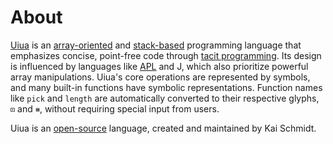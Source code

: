 # About

[Uiua][uiua homepage] is an [array-oriented][array-oriented programming] and [stack-based][stack-oriented programming] programming language that emphasizes concise, point-free code through [tacit programming][tacit programming].
Its design is influenced by languages like [APL][apl-wiki] and J, which also prioritize powerful array manipulations.
Uiua's core operations are represented by symbols, and many built-in functions have symbolic representations.
Function names like `pick` and `length` are automatically converted to their respective glyphs, `⊡` and `⧻`, without requiring special input from users.

Uiua is an [open-source][github] language, created and maintained by Kai Schmidt.

[uiua homepage]: https://www.uiua.org
[array-oriented programming]: https://en.wikipedia.org/wiki/Array_programming
[stack-oriented programming]: https://en.wikipedia.org/wiki/Stack-oriented_programming
[tacit programming]: https://en.wikipedia.org/wiki/Tacit_programming
[apl-wiki]: https://en.wikipedia.org/wiki/APL_(programming_language)
[github]: https://github.com/uiua-lang/uiua
